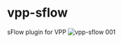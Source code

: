 # vpp-sflow
sFlow plugin for VPP
![vpp-sflow 001](https://github.com/user-attachments/assets/21226ee7-fd5b-4c64-baae-852a63bf9ff6)
